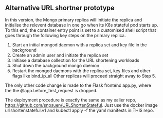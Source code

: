 ## Alternative URL shortner prototype
In this version, the Mongo primary replica will initiate the replica and initialise the relevent database in one go when its K8s stateful pod starts up. To this end, the container entry point is set to a customised shell script that goes through the following key steps on the primary replica.
1.  Start an initial mongod daemon with a replica set and key file in the background
2.  Create an admin user and initiate the replica set
3.  Initiase a database collection for the URL shortening workloads
4.  Shut down the background mongo daemon
5.  Restart the mongod daemons with the replica set, key files and other flags like bind_ip_all
Other replicas will proceed straight away to Step 5.

The only other code change is made to the Flask frontend app.py, where the the @app.before_first_request is dropped.

The deployment procedure is exactly the same as my ealier repo, https://github.com/snpsuen/URLShortenStateful. Just use the docker image urlshortenstateful:v1 and kubectl apply -f the yaml manifests in THIS repo.


